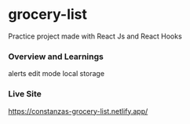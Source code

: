 # grocery-list
Practice project made with React Js and React Hooks


### Overview and Learnings

alerts
edit mode
local storage

### Live Site
https://constanzas-grocery-list.netlify.app/
